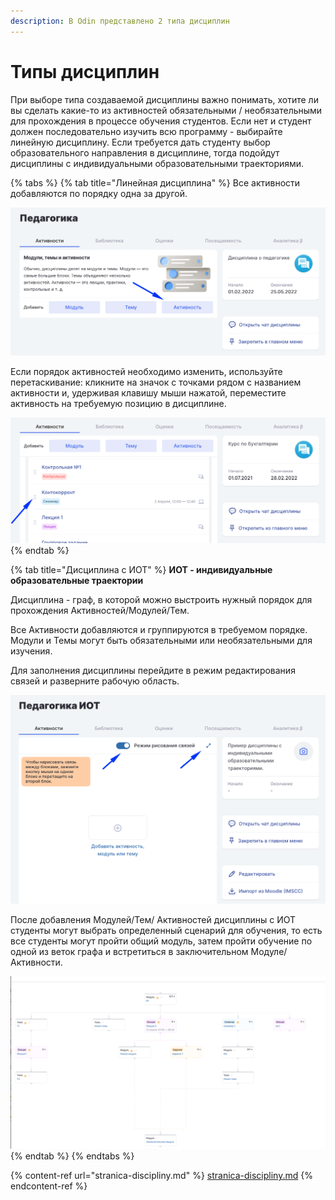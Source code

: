 ```yaml
---
description: В Odin представлено 2 типа дисциплин
---
```


# Типы дисциплин

При выборе типа создаваемой дисциплины важно понимать, хотите ли вы сделать какие-то из активностей обязательными / необязательными для прохождения в процессе обучения студентов. Если нет и студент должен последовательно изучить всю программу - выбирайте линейную дисциплину. Если требуется дать студенту выбор образовательного направления в дисциплине, тогда подойдут дисциплины с индивидуальными образовательными траекториями.

{% tabs %}
{% tab title="Линейная дисциплина" %}
Все активности добавляются по порядку одна за другой. &#x20;



![](<../../.gitbook/assets/image (520).png>)

Если порядок активностей необходимо изменить, используйте перетаскивание: кликните на значок  с точками рядом с названием активности и, удерживая клавишу мыши нажатой, переместите активность на требуемую позицию в дисциплине.



![](<../../.gitbook/assets/image (546).png>)
{% endtab %}

{% tab title="Дисциплина с ИОТ" %}
**ИОТ - индивидуальные образовательные траектории**

Дисциплина - граф, в которой можно выстроить нужный порядок для прохождения Активностей/Модулей/Тем.&#x20;

Все Активности добавляются  и группируются в требуемом порядке.  Модули и Темы  могут быть обязательными или необязательными для изучения.&#x20;

Для заполнения дисциплины перейдите в режим редактирования связей и разверните рабочую область.

![](<../../.gitbook/assets/image (195).png>)

После добавления Модулей/Тем/ Активностей дисциплины с ИОТ студенты могут выбрать определенный сценарий для обучения, то есть все студенты могут пройти общий модуль, затем пройти обучение по одной из веток графа и встретиться в заключительном Модуле/Активности. \
&#x20;

![Пример дисциплины с индивидуальными образовательными траекториями](<../../.gitbook/assets/image (327).png>)
{% endtab %}
{% endtabs %}

{% content-ref url="stranica-discipliny.md" %}
[stranica-discipliny.md](stranica-discipliny.md)
{% endcontent-ref %}
